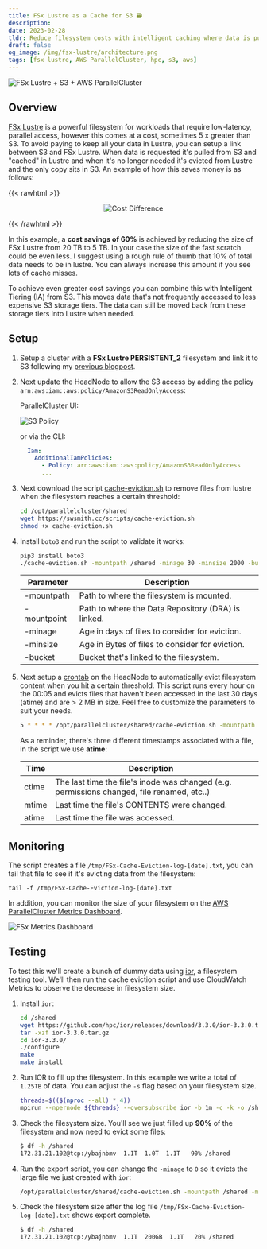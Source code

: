 ```yaml
---
title: FSx Lustre as a Cache for S3 🗃️
description:
date: 2023-02-28
tldr: Reduce filesystem costs with intelligent caching where data is pulled from S3 into FSx Lustre when needed and evicted when the filesystem reaches a threshold.
draft: false
og_image: /img/fsx-lustre/architecture.png
tags: [fsx lustre, AWS ParallelCluster, hpc, s3, aws]
---
```


![FSx Lustre + S3 + AWS ParallelCluster](/img/fsx-lustre/architecture.png)

## Overview

[FSx Lustre](https://aws.amazon.com/fsx/lustre/) is a powerful filesystem for workloads that require low-latency, parallel access, however this comes at a cost, sometimes 5 x greater than S3. To avoid paying to keep all your data in Lustre, you can setup a link between S3 and FSx Lustre. When data is requested it's pulled from S3 and "cached" in Lustre and when it's no longer needed it's evicted from Lustre and the only copy sits in S3. An example of how this saves money is as follows:

{{< rawhtml >}}
<p align="center">
    <img src='/img/fsx-lustre-cache/fsx-costs.png' alt='Cost Difference' style='border: 0px;' />
</p>
{{< /rawhtml >}}

In this example, a **cost savings of 60%** is achieved by reducing the size of FSx Lustre from 20 TB to 5 TB. In your case the size of the fast scratch could be even less. I suggest using a rough rule of thumb that 10% of total data needs to be in lustre. You can always increase this amount if you see lots of cache misses.

To achieve even greater cost savings you can combine this with Intelligent Tiering (IA) from S3. This moves data that's not frequently accessed to less expensive S3 storage tiers. The data can still be moved back from these storage tiers into Lustre when needed.

## Setup

1. Setup a cluster with a **FSx Lustre PERSISTENT_2** filesystem and link it to S3 following my [previous blogpost](fsx-persistent-2-pcluster.html).

2. Next update the HeadNode to allow the S3 access by adding the policy `arn:aws:iam::aws:policy/AmazonS3ReadOnlyAccess`:

    ParallelCluster UI:

    ![S3 Policy](/img/fsx-lustre-cache/S3Policy.png)

    or via the CLI:

    ```yaml
      Iam:
        AdditionalIamPolicies:
          - Policy: arn:aws:iam::aws:policy/AmazonS3ReadOnlyAccess
          ...
    ```

2. Next download the script [cache-eviction.sh](https://swsmith.cc/scripts/cache-eviction.sh) to remove files from lustre when the filesystem reaches a certain threshold:

    ```bash
    cd /opt/parallelcluster/shared
    wget https://swsmith.cc/scripts/cache-eviction.sh
    chmod +x cache-eviction.sh
    ```

3. Install `boto3` and run the script to validate it works:

    ```bash
    pip3 install boto3
    ./cache-eviction.sh -mountpath /shared -minage 30 -minsize 2000 -bucket spack-swsmith -mountpoint /shared
    ```

    | **Parameter** | **Description**                                     |
    |---------------|-----------------------------------------------------|
    | -mountpath    | Path to where the filesystem is mounted.            |
    | -mountpoint   | Path to where the Data Repository (DRA) is linked.  |
    | -minage       | Age in days of files to consider for eviction.      |
    | -minsize      | Age in Bytes of files to consider for eviction.     |
    | -bucket       | Bucket that's linked to the filesystem.             |

2. Next setup a [crontab](https://crontab.guru/) on the HeadNode to automatically evict filesystem content when you hit a certain threshold. This script runs every hour on the 00:05 and evicts files that haven't been accessed in the last 30 days (atime) and are > 2 MB in size. Feel free to customize the parameters to suit your needs.

    ```bash
    5 * * * * /opt/parallelcluster/shared/cache-eviction.sh -mountpath /shared -mountpoint /shared -minage 30 -minsize 2000 -bucket bucket
    ```

    As a reminder, there's three different timestamps associated with a file, in the script we use **atime**:

    | Time   | Description                                                                                |   |
    |--------|--------------------------------------------------------------------------------------------|---|
    | ctime  | The last time the file's inode was changed (e.g. permissions changed, file renamed, etc..) |   |
    | mtime  | Last time the file's CONTENTS were changed.                                                |   |
    | atime  | Last time the file was accessed.                                                           |   |

## Monitoring

The script creates a file `/tmp/FSx-Cache-Eviction-log-[date].txt`, you can tail that file to see if it's evicting data from the filesystem:

  ```
  tail -f /tmp/FSx-Cache-Eviction-log-[date].txt
  ```

In addition, you can monitor the size of your filesystem on the [AWS ParallelCluster Metrics Dashboard](https://docs.aws.amazon.com/parallelcluster/latest/ug/cloudwatch-dashboard-v3.html).

  ![FSx Metrics Dashboard](/img/fsx-lustre-cache/fsx-metrics.png)

## Testing

To test this we'll create a bunch of dummy data using [ior](https://github.com/hpc/ior), a filesystem testing tool. We'll then run the cache eviction script and use CloudWatch Metrics to observe the decrease in filesystem size.

1. Install `ior`:

    ```bash
    cd /shared
    wget https://github.com/hpc/ior/releases/download/3.3.0/ior-3.3.0.tar.gz
    tar -xzf ior-3.3.0.tar.gz
    cd ior-3.3.0/
    ./configure
    make
    make install
    ```

2. Run IOR to fill up the filesystem. In this example we write a total of `1.25TB` of data. You can adjust the `-s` flag based on your filesystem size.

    ```bash
    threads=$(($(nproc --all) * 4))
    mpirun --npernode ${threads} --oversubscribe ior -b 1m -c -k -o /shared/ior-data -s 81920 -t 1m -v -w -z
    ```

3. Check the filesystem size. You'll see we just filled up **90%** of the filesystem and now need to evict some files:

    ```bash
    $ df -h /shared
    172.31.21.102@tcp:/ybajnbmv  1.1T  1.0T  1.1T   90% /shared
    ```

4. Run the export script, you can change the `-minage` to `0` so it evicts the large file we just created with `ior`:

    ```bash
    /opt/parallelcluster/shared/cache-eviction.sh -mountpath /shared -mountpoint /shared -minage 0 -minsize 2000 -bucket bucket
    ```

5. Check the filesystem size after the log file `/tmp/FSx-Cache-Eviction-log-[date].txt` shows export complete.

    ```bash
    $ df -h /shared
    172.31.21.102@tcp:/ybajnbmv  1.1T  200GB  1.1T   20% /shared
    ```
